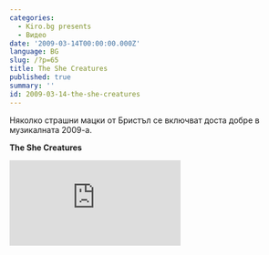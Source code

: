 ```yaml
---
categories:
  - Kiro.bg presents
  - Видео
date: '2009-03-14T00:00:00.000Z'
language: BG
slug: /?p=65
title: The She Creatures
published: true
summary: ''
id: 2009-03-14-the-she-creatures
---
```


Няколко страшни мацки от Бристъл се включват доста добре в музикалната 2009-а.

**The She Creatures**

<div className="youtube_video"><iframe src="https://www.youtube.com/v/uFXn2rTa2QQ&color1=0xb1b1b1&color2=0xcfcfcf&feature=player_embedded&fs=1" frameborder="0" allowfullscreen></iframe></div>
